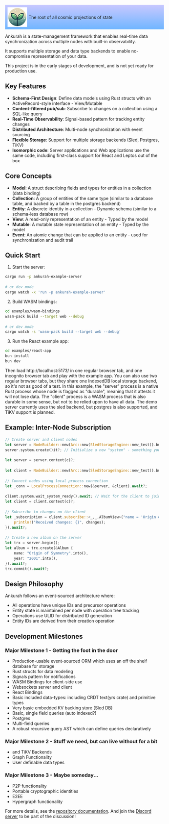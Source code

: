 <div style="width:100%; display:flex; background:linear-gradient(0deg, rgba(112,182,255,1) 0%, rgba(200,200,255,1) 100%); padding: 8px; margin: -15px 0 10px 0">
<img src="./logo-128.png" alt="Ankurah Logo" width=64 height=64 style=""/>
<div style="margin: auto 0 auto 5px">The root of all cosmic projections of state</div>
</div>

Ankurah is a state-management framework that enables real-time data synchronization across multiple nodes with built-in observability.

It supports multiple storage and data type backends to enable no-compromise representation of your data.

This project is in the early stages of development, and is not yet ready for production use.

## Key Features

- **Schema-First Design**: Define data models using Rust structs with an ActiveRecord-style interface - View/Mutable
- **Content-filtered pub/sub**: Subscribe to changes on a collection using a SQL-like query
- **Real-Time Observability**: Signal-based pattern for tracking entity changes
- **Distributed Architecture**: Multi-node synchronization with event sourcing
- **Flexible Storage**: Support for multiple storage backends (Sled, Postgres, TiKV)
- **Isomorphic code**: Server applications and Web applications use the same code, including first-class support for React and Leptos out of the box

## Core Concepts

- **Model**: A struct describing fields and types for entities in a collection (data binding)
- **Collection**: A group of entities of the same type (similar to a database table, and backed by a table in the postgres backend)
- **Entity**: A discrete identity in a collection - Dynamic schema (similar to a schema-less database row)
- **View**: A read-only representation of an entity - Typed by the model
- **Mutable**: A mutable state representation of an entity - Typed by the model
- **Event**: An atomic change that can be applied to an entity - used for synchronization and audit trail

## Quick Start

1. Start the server:

```bash
cargo run -p ankurah-example-server

# or dev mode
cargo watch -x 'run -p ankurah-example-server'
```

2. Build WASM bindings:

```bash
cd examples/wasm-bindings
wasm-pack build --target web --debug

# or dev mode
cargo watch -s 'wasm-pack build --target web --debug'
```

3. Run the React example app:

```bash
cd examples/react-app
bun install
bun dev
```

Then load http://localhost:5173/ in one regular browser tab, and one incognito browser tab and play with the example app.
You can also use two regular browser tabs, but they share one IndexedDB local storage backend, so it's not as good of a test.
In this example, the "server" process is a native Rust process whose node is flagged as "durable", meaning that it attests it
will not lose data. The "client" process is a WASM process that is also durable in some sense, but not to be relied upon to have
all data. The demo server currently uses the sled backend, but postgres is also supported, and TiKV support is planned.

## Example: Inter-Node Subscription

```rust
// Create server and client nodes
let server = NodeBuilder::new(Arc::new(SledStorageEngine::new_test().build_durable()?), PermissiveAgent::new());
server.system.create()it?; // Initialize a new "system" - something you only do once on the first startup.

let server = server.context(c)?;

let client = NodeBuilder::new(Arc::new(SledStorageEngine::new_test().build_ephemeral()_test().build_ephemeral()?), PermissiveAgent::new());

// Connect nodes using local process connection
let _conn = LocalProcessConnection::new(&server, &client).await?;

client.system.wait_system_ready().await; // Wait for the client to join the server "system"
let client = client.context(c)?;

// Subscribe to changes on the client
let _subscription = client.subscribe::<_,_,AlbumView>("name = 'Origin of Symmetry'", |changes| {
    println!("Received changes: {}", changes);
}).await?;

// Create a new album on the server
let trx = server.begin();
let album = trx.create(&Album {
    name: "Origin of Symmetry".into(),
    year: "2001".into(),
}).await?;
trx.commit().await?;
```

## Design Philosophy

Ankurah follows an event-sourced architecture where:

- All operations have unique IDs and precursor operations
- Entity state is maintained per node with operation tree tracking
- Operations use ULID for distributed ID generation
- Entity IDs are derived from their creation operation

## Development Milestones

### Major Milestone 1 - Getting the foot in the door

- Production-usable event-sourced ORM which uses an off the shelf database for storage
- Rust structs for data modeling
- Signals pattern for notifications
- WASM Bindings for client-side use
- Websockets server and client
- React Bindings
- Basic included data-types: including CRDT text(yrs crate) and primitive types
- Very basic embedded KV backing store (Sled DB)
- Basic, single field queries (auto indexed?)
- Postgres
- Multi-field queries
- A robust recursive query AST which can define queries declaratively

### Major Milestone 2 - Stuff we need, but can live without for a bit

- and TiKV Backends
- Graph Functionality
- User definable data types

### Major Milestone 3 - Maybe someday...

- P2P functionality
- Portable cryptographic identities
- E2EE
- Hypergraph functionality

For more details, see the [repository documentation](https://github.com/ankurah/ankurah).
And join the [Discord server](https://discord.gg/XMUUxsbT5S) to be part of the discussion!
